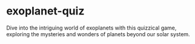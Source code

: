 # exoplanet-quiz
Dive into the intriguing world of exoplanets with this quizzical game, exploring the mysteries and wonders of planets beyond our solar system. 
